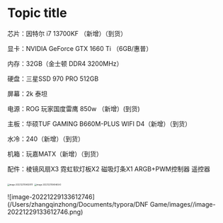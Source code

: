 # Topic title

芯片：因特尔 i7 13700KF （新增）（到货）

显卡：NVIDIA GeForce GTX 1660 Ti （6GB/惠普）

内存：32GB（金士顿 DDR4 3200MHz）

硬盘：三星SSD 970 PRO 512GB

屏幕：2k 泰坦

电源：ROG 玩家国度雷鹰 850w  （新增）(到货)

主板：华硕TUF GAMING B660M-PLUS WIFI D4（新增）（到货）

水冷：240（新增）（到货）

机箱：玩嘉MATX（新增）（到货）

配件：棱镜风扇X3 霓虹软灯板X2 磁吸灯条X1 ARGB+PWM控制器 遥控器





<img src="/Users/zhangqinzhong/Documents/typora/DNF Game/images//image-20221221104929111.png" alt="image-20221221104929111" style="zoom:30%;" />

<img src="/Users/zhangqinzhong/Documents/typora/DNF Game/images//image-20221221104946543.png" alt="image-20221221104946543" style="zoom:30%;" />

![image-20221229133612746](/Users/zhangqinzhong/Documents/typora/DNF Game/images//image-20221229133612746.png)



